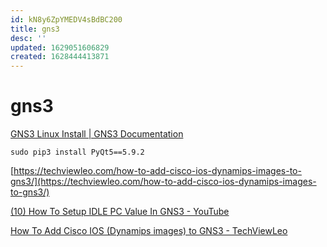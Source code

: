 ```yaml
---
id: kN8y6ZpYMEDV4sBdBC200
title: gns3
desc: ''
updated: 1629051606829
created: 1628444413871
---
```

# gns3
[GNS3 Linux Install | GNS3 Documentation](https://docs.gns3.com/docs/getting-started/installation/linux/)

    
    sudo pip3 install PyQt5==5.9.2


[https://techviewleo.com/how-to-add-cisco-ios-dynamips-images-to-gns3/](https://techviewleo.com/how-to-add-cisco-ios-dynamips-images-to-gns3/)

[(10) How To Setup IDLE PC Value In GNS3 - YouTube](https://www.youtube.com/watch?v=Fc27pF_eDEM)

[How To Add Cisco IOS (Dynamips images) to GNS3 - TechViewLeo](https://techviewleo.com/how-to-add-cisco-ios-dynamips-images-to-gns3/)
